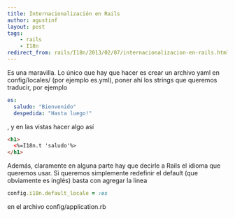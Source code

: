 ```yaml
---
title: Internacionalización en Rails
author: agustinf
layout: post
tags:
    - rails
    - I18n
redirect_from: rails/I18n/2013/02/07/internacionalizacion-en-rails.html
---
```


Es una maravilla.
Lo único que hay que hacer es crear un archivo yaml en config/locales/ (por ejemplo es.yml), poner ahí los strings que queremos traducir, por ejemplo

```yaml
es:
  saludo: "Bienvenido"
  despedida: "Hasta luego!"
```

, y en las vistas hacer algo así

```html
<h1>
  <%=I18n.t 'saludo'%>
</h1>
```

Además, claramente en alguna parte hay que decirle a Rails el idioma que queremos usar. Si queremos simplemente redefinir el default (que obviamente es inglés) basta con agregar la linea

```ruby
config.i18n.default_locale = :es
```

en el archivo config/application.rb
